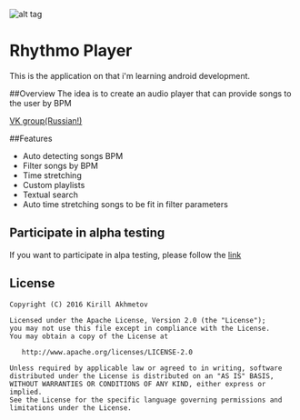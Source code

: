 ![alt tag](https://github.com/JuzTosS/Rhythmo/blob/master/refs/LogoDesign.png)

# Rhythmo Player
This is the application on that i'm learning android development. 

##Overview
The idea is to create an audio player that can provide songs to the user by BPM

[VK group(Russian!)](https://new.vk.com/rhythmoplayer)

##Features
 - Auto detecting songs BPM
 - Filter songs by BPM
 - Time stretching
 - Custom playlists
 - Textual search
 - Auto time stretching songs to be fit in filter parameters


## Participate in alpha testing
If you want to participate in alpa testing, please follow the [link](https://play.google.com/apps/testing/com.juztoss.bpmplayer.dev)


## License

    Copyright (C) 2016 Kirill Akhmetov
   
    Licensed under the Apache License, Version 2.0 (the "License");
    you may not use this file except in compliance with the License.
    You may obtain a copy of the License at

       http://www.apache.org/licenses/LICENSE-2.0

    Unless required by applicable law or agreed to in writing, software
    distributed under the License is distributed on an "AS IS" BASIS,
    WITHOUT WARRANTIES OR CONDITIONS OF ANY KIND, either express or implied.
    See the License for the specific language governing permissions and
    limitations under the License.

